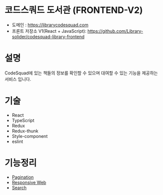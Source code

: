 # 코드스쿼드 도서관 (FRONTEND-V2)

- 도메인 : https://librarycodesquad.com
- 프론트 저장소 V1(React + JavaScript): https://github.com/Library-solider/codesquad-library-frontend

# 설명

CodeSquad에 있는 책들의 정보를 확인할 수 있으며 대여할 수 있는 기능을 제공하는 서비스 입니다.

# 기술

- React
- TypeScript
- Redux
- Redux-thunk
- Style-component
- eslint

# 기능정리

- [Pagination](https://github.com/Library-solider/codesquad-library-frontend/wiki/%5BLibrary-Project%5D-Pagination)
- [Responsive Web](https://github.com/Library-solider/codesquad-library-frontend/wiki/%5BLibrary-Project%5D-Responsive-Web)
- [Search](https://github.com/Library-solider/codesquad-library-frontend/wiki/%5BLibrary-Project%5D-Search-History)
